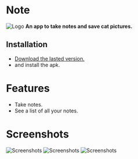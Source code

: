 # Note

<img alt="Logo" src="docs/images/logos/logo2%20bg%20black.png" />
<b>An app to take notes and save cat pictures.</b>

## Installation

- [Download the lasted version.](https://github.com/Tom60chat/Note/releases/latest)
- and install the apk.

# Features

- Take notes.
- See a list of all your notes.

# Screenshots

![Screenshots](docs/images/screenshots/Screenshot%20-%20en%20-%20menu.png)
![Screenshots](docs/images/screenshots/Screenshot%20-%20en%20-%20add.png)
![Screenshots](docs/images/screenshots/Screenshot%20-%20en%20-%20list.png)